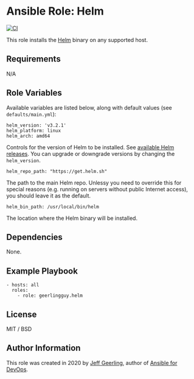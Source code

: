 # Ansible Role: Helm

[![CI](https://github.com/geerlingguy/ansible-role-helm/actions/workflows/ci.yml/badge.svg)](https://github.com/geerlingguy/ansible-role-helm/actions/workflows/ci.yml)

This role installs the [Helm](https://helm.sh) binary on any supported host.

## Requirements

N/A

## Role Variables

Available variables are listed below, along with default values (see `defaults/main.yml`):

    helm_version: 'v3.2.1'
    helm_platform: linux
    helm_arch: amd64

Controls for the version of Helm to be installed. See [available Helm releases](https://github.com/helm/helm/releases/). You can upgrade or downgrade versions by changing the `helm_version`.

    helm_repo_path: "https://get.helm.sh"

The path to the main Helm repo. Unlessy you need to override this for special reasons (e.g. running on servers without public Internet access), you should leave it as the default.

    helm_bin_path: /usr/local/bin/helm

The location where the Helm binary will be installed.

## Dependencies

None.

## Example Playbook

    - hosts: all
      roles:
        - role: geerlingguy.helm

## License

MIT / BSD

## Author Information

This role was created in 2020 by [Jeff Geerling](https://www.jeffgeerling.com/), author of [Ansible for DevOps](https://www.ansiblefordevops.com/).
